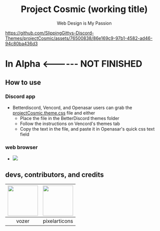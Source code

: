 <h1 align="center">Project Cosmic (working title)</h1>
<p align="center">Web Design is My Passion</p>

https://github.com/SlippingGittys-Discord-Themes/projectCosmic/assets/76500838/86e169c9-97b1-4582-ad46-94c80ba436d3

# In Alpha <------ NOT FINISHED

## How to use 
### Discord app

* Betterdiscord, Vencord, and Openasar users can grab the [projectCosmic.theme.css](https://raw.githubusercontent.com/SlippingGittys-Discord-Themes/projectCosmic/main/projectCosmic.theme.css) file and either
  * Place the file in the BetterDiscord themes folder
  * Follow the instructions on Vencord's themes tab
  * Copy the text in the file, and paste it in Openasar's quick css text field

 ### web browser 
  * [![](https://img.shields.io/badge/install%20with-stylus-006666?style=flat-square)](https://github.com/SlippingGittys-Discord-Themes/projectCosmic/raw/main/projectCosmic.user.css)

## devs, contributors, and credits
| <a href="https://github.com/SlippingGitty" target="_blank"> <img src="https://avatars.githubusercontent.com/u/76500838?s=460&u=109f1c2012f3e452251391807262ed098f45ec94&v=4" alt="" width="96px" height="96px"> </a> | <a href="https://pixelarticons.com/" target="_blank"> <img src="https://github.com/SlippingGittys-Discord-Themes/Notheme/assets/76500838/6c7f22fb-bf9a-4864-a1cd-8f6e0dde15d3" alt="" width="96px" height="96px"> </a> |
|:-:| :-:|
| vozer | pixelarticons | 

